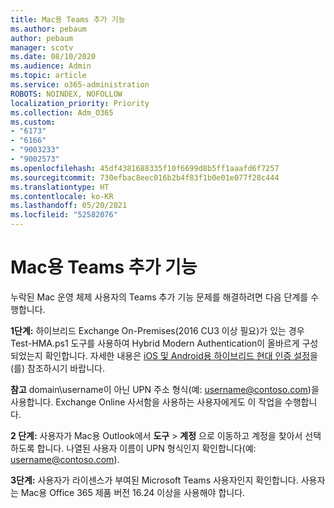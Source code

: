 ```yaml
---
title: Mac용 Teams 추가 기능
ms.author: pebaum
author: pebaum
manager: scotv
ms.date: 08/10/2020
ms.audience: Admin
ms.topic: article
ms.service: o365-administration
ROBOTS: NOINDEX, NOFOLLOW
localization_priority: Priority
ms.collection: Adm_O365
ms.custom:
- "6173"
- "6166"
- "9003233"
- "9002573"
ms.openlocfilehash: 45df4381688335f10f6699d8b5ff1aaafd6f7257
ms.sourcegitcommit: 730efbac8eec016b2b4f83f1b0e01e077f28c444
ms.translationtype: HT
ms.contentlocale: ko-KR
ms.lasthandoff: 05/20/2021
ms.locfileid: "52582076"
---
```

# <a name="teams-add-in-for-mac"></a>Mac용 Teams 추가 기능

누락된 Mac 운영 체제 사용자의 Teams 추가 기능 문제를 해결하려면 다음 단계를 수행합니다.

**1단계:** 하이브리드 Exchange On-Premises(2016 CU3  이상 필요)가 있는 경우 Test-HMA.ps1 도구를 사용하여 Hybrid Modern Authentication이 올바르게 구성되었는지 확인합니다. 자세한 내용은 [iOS 및 Android용 하이브리드 현대 인증 설정](https://aka.ms/TestHMAEAS)을(를) 참조하시기 바랍니다.  

**참고** domain\username이 아닌 UPN 주소 형식(예: [username@contoso.com](mailto:username@contoso.com))을 사용합니다. Exchange Online 사서함을 사용하는 사용자에게도 이 작업을 수행합니다.

**2 단계:** 사용자가 Mac용 Outlook에서 **도구** > **계정** 으로 이동하고 계정을 찾아서 선택하도록 합니다. 나열된 사용자 이름이 UPN 형식인지 확인합니다(예: [username@contoso.com](mailto:username@contoso.com)).

**3단계:** 사용자가 라이센스가 부여된 Microsoft Teams 사용자인지 확인합니다. 사용자는 Mac용 Office 365 제품 버전 16.24 이상을 사용해야 합니다.